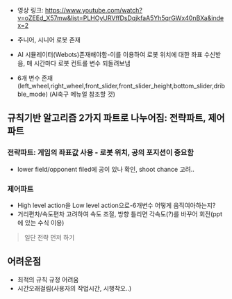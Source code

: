 - 영상 링크: https://www.youtube.com/watch?v=oZEEd_X57mw&list=PLHOyURVffDsDqjkfaA5Yh5qrGWx40nBXa&index=2


- 주니어, 시니어 로봇 존재
- AI 시뮬레이터(Webots)존재해야함-이를 이용하여 로봇 위치에 대한 좌표 수신받음, 매 시간마다 로봇 컨트롤 변수 되돌려보냄
- 6개 변수 존재(left_wheel,right_wheel,front_slider,front_slider_height,bottom_slider,dribble_mode) (AI축구 메뉴얼 참조할 것)


## 규칙기반 알고리즘 2가지 파트로 나누어짐: 전략파트, 제어파트
### 전략파트: 게임의 좌표값 사용 - 로봇 위치, 공의 포지션이 중요함
- lower field/opponent filed에 공이 있나 확인, shoot chance 고려..

### 제어파트
- High level action을 Low level action으로-6개변수 어떻게 움직여아하는지?
- 거리편차/속도편차 고려하여 속도 조절, 방향 틀리면 각속도(?)를 바꾸어 회전(ppt에 있는 수식 이용)

>일단 전략 먼저 하기

## 어려운점
- 최적의 규칙 규정 어려움
- 시간오래걸림(사용자의 작업시간, 시행착오..)
